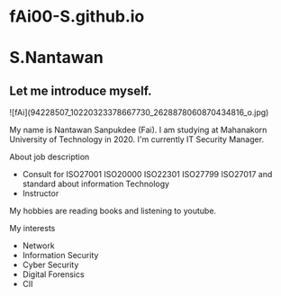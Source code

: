 # fAi00-S.github.io
<h1> S.Nantawan</h1>
<p><h2> Let me introduce myself. </h2></p>
![fAi](94228507_10220323378667730_2628878060870434816_o.jpg)
<p> My name is Nantawan Sanpukdee (Fai). I am studying at Mahanakorn University of Technology in 2020. I'm currently IT Security Manager. </p>
<p>About job description</p>
<ul>
<li>Consult for ISO27001 ISO20000 ISO22301 ISO27799 ISO27017 and standard about information Technology</li>
<li>Instructor</li>
</ul>
<p>My hobbies are reading books and listening to youtube. </p>
<p>My interests</p>
<ul>
<li>Network</li>
<li>Information Security</li>
<li>Cyber Security</li>
<li>Digital Forensics</li>
<li>CII</li>
</ul>



